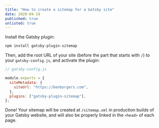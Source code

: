 ```yaml
---
title: "How to create a sitemap for a Gatsby site"
date: 2020-04-19
published: true
unlisted: true
---
```


Install the Gatsby plugin:

```bash
npm install gatsby-plugin-sitemap
```

Then, add the root URL of your site (before the part that starts with `/`) to your `gatsby-config.js`, and activate the plugin:

```javascript
// gatsby-config.js

module.exports = {
  siteMetadata: {
    siteUrl: "https://benborgers.com",
  },
  plugins: ["gatsby-plugin-sitemap"],
};
```

Done! Your sitemap will be created at `/sitemap.xml` in production builds of your Gatsby website, and will also be properly linked in the `<head>` of each page.
